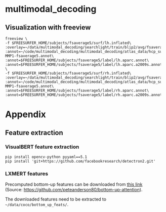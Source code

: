 # multimodal_decoding


## Visualization with freeview

```
freeview \
-f $FREESURFER_HOME/subjects/fsaverage5/surf/lh.inflated\
:overlay=~/data/multimodal_decoding/searchlight/train/blip2/avg/fsaverage5/n_neighbors_200/p_values_metric_3_h_2.0_e_1.0_smoothed_0_lh.gii\
:annot=~/code/multimodal_decoding/multimodal_decoding/atlas_data/hcp_surface/lh.HCP-MMP1-fsaverage5.annot\
:annot=$FREESURFER_HOME/subjects/fsaverage5/label/lh.aparc.annot\
:annot=$FREESURFER_HOME/subjects/fsaverage5/label/lh.aparc.a2009s.annot \
-f $FREESURFER_HOME/subjects/fsaverage5/surf/rh.inflated\
:overlay=~/data/multimodal_decoding/searchlight/train/blip2/avg/fsaverage5/n_neighbors_200/p_values_metric_3_h_2.0_e_1.0_smoothed_0_rh.gii\
:annot=~/code/multimodal_decoding/multimodal_decoding/atlas_data/hcp_surface/rh.HCP-MMP1-fsaverage5.annot\
:annot=$FREESURFER_HOME/subjects/fsaverage5/label/rh.aparc.annot\
:annot=$FREESURFER_HOME/subjects/fsaverage5/label/rh.aparc.a2009s.annot
```

# Appendix 

## Feature extraction 

### VisualBERT feature extraction

```
pip install opencv-python pyyaml==5.1
pip install 'git+https://github.com/facebookresearch/detectron2.git'
```

### LXMERT features

Precomputed bottom-up features can be downloaded from [this link](https://storage.googleapis.com/up-down-attention/trainval.zip)
(Source: https://github.com/peteanderson80/bottom-up-attention).

The downloaded features need to be extracted to `~/data/coco/bottom_up_feats/`.